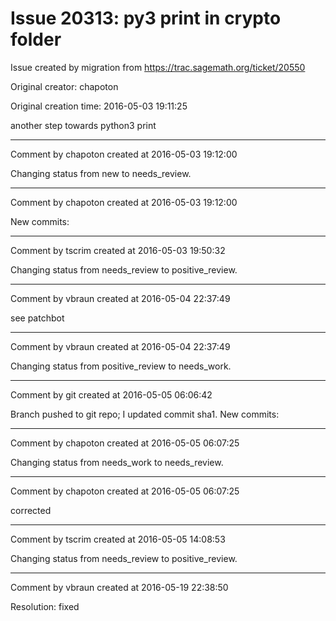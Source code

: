 # Issue 20313: py3 print in crypto folder

Issue created by migration from https://trac.sagemath.org/ticket/20550

Original creator: chapoton

Original creation time: 2016-05-03 19:11:25

another step towards python3 print


---

Comment by chapoton created at 2016-05-03 19:12:00

Changing status from new to needs_review.


---

Comment by chapoton created at 2016-05-03 19:12:00

New commits:


---

Comment by tscrim created at 2016-05-03 19:50:32

Changing status from needs_review to positive_review.


---

Comment by vbraun created at 2016-05-04 22:37:49

see patchbot


---

Comment by vbraun created at 2016-05-04 22:37:49

Changing status from positive_review to needs_work.


---

Comment by git created at 2016-05-05 06:06:42

Branch pushed to git repo; I updated commit sha1. New commits:


---

Comment by chapoton created at 2016-05-05 06:07:25

Changing status from needs_work to needs_review.


---

Comment by chapoton created at 2016-05-05 06:07:25

corrected


---

Comment by tscrim created at 2016-05-05 14:08:53

Changing status from needs_review to positive_review.


---

Comment by vbraun created at 2016-05-19 22:38:50

Resolution: fixed
